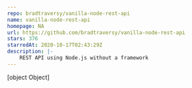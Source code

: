 ```yaml
---
repo: bradtraversy/vanilla-node-rest-api
name: vanilla-node-rest-api
homepage: NA
url: https://github.com/bradtraversy/vanilla-node-rest-api
stars: 376
starredAt: 2020-10-17T02:43:29Z
description: |-
    REST API using Node.js without a framework
---
```


[object Object]
